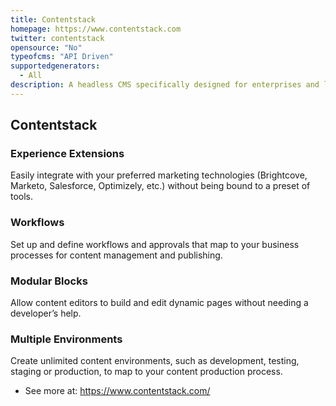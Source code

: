 ```yaml
---
title: Contentstack
homepage: https://www.contentstack.com
twitter: contentstack
opensource: "No"
typeofcms: "API Driven"
supportedgenerators:
  - All
description: A headless CMS specifically designed for enterprises and large scale deployments.
---
```


## Contentstack

### Experience Extensions

Easily integrate with your preferred marketing technologies (Brightcove, Marketo, Salesforce, Optimizely, etc.) without being bound to a preset of tools.

### Workflows

Set up and define workflows and approvals that map to your business processes for content management and publishing.

### Modular Blocks

Allow content editors to build and edit dynamic pages without needing a developer’s help.

### Multiple Environments

Create unlimited content environments, such as development, testing, staging or production, to map to your content production process.

- See more at: https://www.contentstack.com/
